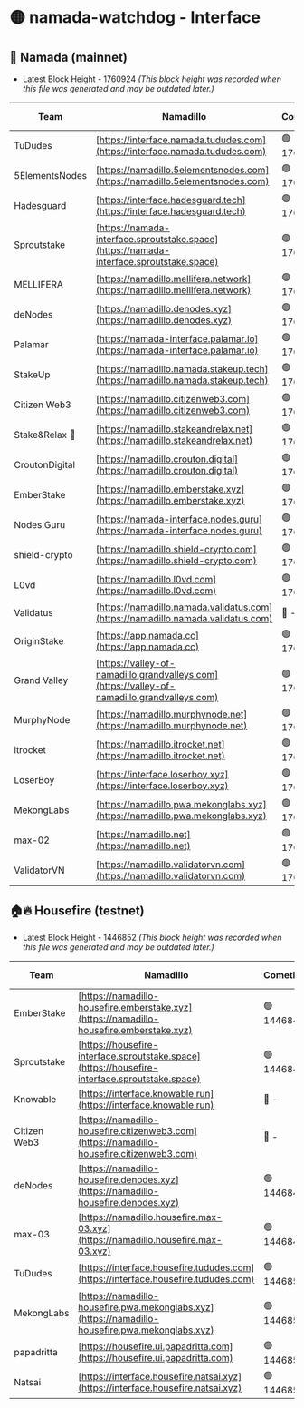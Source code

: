 # 🟡 namada-watchdog - Interface

## 🚀 Namada (mainnet)
- Latest Block Height - 1760924 *(This block height was recorded when this file was generated and may be outdated later.)*

| Team | Namadillo | CometBFT | Indexer | MASP Indexer |
|-|-|-|-|-|
| TuDudes | [https://interface.namada.tududes.com](https://interface.namada.tududes.com) | 🟢 1760908 | 🟢 1760908 | 🟢 1760908 |
| 5ElementsNodes | [https://namadillo.5elementsnodes.com](https://namadillo.5elementsnodes.com) | 🟢 1760908 | 🟢 1760908 | 🟢 1760908 |
| Hadesguard | [https://interface.hadesguard.tech](https://interface.hadesguard.tech) | 🟢 1760909 | 🟢 1760909 | 🟢 1760909 |
| Sproutstake | [https://namada-interface.sproutstake.space](https://namada-interface.sproutstake.space) | 🟢 1760909 | 🟢 1760909 | 🟢 1760909 |
| MELLIFERA | [https://namadillo.mellifera.network](https://namadillo.mellifera.network) | 🟢 1760910 | 🟢 1760910 | 🟢 1760910 |
| deNodes | [https://namadillo.denodes.xyz](https://namadillo.denodes.xyz) | 🟢 1760911 | 🟢 1760911 | 🟢 1760911 |
| Palamar | [https://namada-interface.palamar.io](https://namada-interface.palamar.io) | 🟢 1760911 | 🟢 1760911 | 🔴 1525305 |
| StakeUp | [https://namadillo.namada.stakeup.tech](https://namadillo.namada.stakeup.tech) | 🟢 1760912 | 🟢 1760912 | 🟢 1760912 |
| Citizen Web3 | [https://namadillo.citizenweb3.com](https://namadillo.citizenweb3.com) | 🟢 1760913 | 🟢 1760912 | 🟢 1760912 |
| Stake&Relax 🦥 | [https://namadillo.stakeandrelax.net](https://namadillo.stakeandrelax.net) | 🟢 1760913 | 🟢 1760913 | 🟢 1760913 |
| CroutonDigital | [https://namadillo.crouton.digital](https://namadillo.crouton.digital) | 🟢 1760914 | 🔴 1338918 | 🟢 1760913 |
| EmberStake | [https://namadillo.emberstake.xyz](https://namadillo.emberstake.xyz) | 🟢 1760914 | 🟢 1760914 | 🟢 1760914 |
| Nodes.Guru | [https://namada-interface.nodes.guru](https://namada-interface.nodes.guru) | 🟢 1760914 | 🟢 1760914 | 🟢 1760914 |
| shield-crypto | [https://namadillo.shield-crypto.com](https://namadillo.shield-crypto.com) | 🟢 1760915 | 🟢 1760915 | 🟢 1760915 |
| L0vd | [https://namadillo.l0vd.com](https://namadillo.l0vd.com) | 🟢 1760915 | 🟢 1760915 | 🔴 1005027 |
| Validatus | [https://namadillo.namada.validatus.com](https://namadillo.namada.validatus.com) | 🔴 - | 🔴 - | 🔴 - |
| OriginStake | [https://app.namada.cc](https://app.namada.cc) | 🟢 1760921 | 🟢 1760921 | 🟢 1760921 |
| Grand Valley | [https://valley-of-namadillo.grandvalleys.com](https://valley-of-namadillo.grandvalleys.com) | 🟢 1760921 | 🟢 1760921 | 🟢 1760921 |
| MurphyNode | [https://namadillo.murphynode.net](https://namadillo.murphynode.net) | 🟢 1760922 | 🟢 1760921 | 🔴 - |
| itrocket | [https://namadillo.itrocket.net](https://namadillo.itrocket.net) | 🟢 1760922 | 🟢 1760922 | 🔴 1687505 |
| LoserBoy | [https://interface.loserboy.xyz](https://interface.loserboy.xyz) | 🟢 1760922 | 🟢 1760922 | 🔴 - |
| MekongLabs | [https://namadillo.pwa.mekonglabs.xyz](https://namadillo.pwa.mekonglabs.xyz) | 🟢 1760923 | 🟢 1760923 | 🟢 1760922 |
| max-02 | [https://namadillo.net](https://namadillo.net) | 🟢 1760923 | 🟢 1760923 | 🟢 1760923 |
| ValidatorVN | [https://namadillo.validatorvn.com](https://namadillo.validatorvn.com) | 🟢 1760924 | 🟢 1760924 | 🟢 1760924 |

## 🏠🔥 Housefire (testnet)
- Latest Block Height - 1446852 *(This block height was recorded when this file was generated and may be outdated later.)*

| Team | Namadillo | CometBFT | Indexer | MASP Indexer |
|-|-|-|-|-|
| EmberStake | [https://namadillo-housefire.emberstake.xyz](https://namadillo-housefire.emberstake.xyz) | 🟢 1446843 | 🟢 1446843 | 🔴 - |
| Sproutstake | [https://housefire-interface.sproutstake.space](https://housefire-interface.sproutstake.space) | 🟢 1446845 | 🟢 1446845 | 🟢 1446845 |
| Knowable | [https://interface.knowable.run](https://interface.knowable.run) | 🔴 - | 🔴 - | 🔴 - |
| Citizen Web3 | [https://namadillo-housefire.citizenweb3.com](https://namadillo-housefire.citizenweb3.com) | 🔴 - | 🔴 - | 🔴 - |
| deNodes | [https://namadillo-housefire.denodes.xyz](https://namadillo-housefire.denodes.xyz) | 🟢 1446849 | 🟢 1446849 | 🟢 1446849 |
| max-03 | [https://namadillo.housefire.max-03.xyz](https://namadillo.housefire.max-03.xyz) | 🟢 1446849 | 🟢 1446849 | 🟢 1446849 |
| TuDudes | [https://interface.housefire.tududes.com](https://interface.housefire.tududes.com) | 🟢 1446850 | 🟢 1446850 | 🟢 1446850 |
| MekongLabs | [https://namadillo-housefire.pwa.mekonglabs.xyz](https://namadillo-housefire.pwa.mekonglabs.xyz) | 🟢 1446850 | 🟢 1446850 | 🔴 - |
| papadritta | [https://housefire.ui.papadritta.com](https://housefire.ui.papadritta.com) | 🟢 1446852 | 🟢 1446852 | 🟢 1446852 |
| Natsai | [https://interface.housefire.natsai.xyz](https://interface.housefire.natsai.xyz) | 🟢 1446852 | 🟢 1446852 | 🟢 1446852 |

